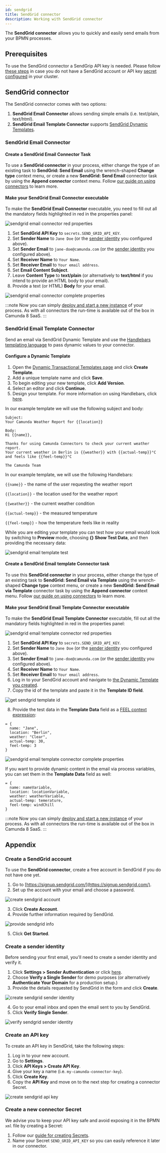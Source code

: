 ```yaml
---
id: sendgrid
title: SendGrid connector
description: Working with SendGrid connector
---
```


The **SendGrid connector** allows you to quickly and easily send emails from your BPMN processes.

## Prerequisites

To use the SendGrid connector a SendGrip API key is needed. Please follow [these steps](#appendix) in case you do not have a SendGrid account or API key [secret configured](#create-a-new-connector-secret) in your cluster.

## SendGrid connector

The SendGrid connector comes with two options:

1. **SendGrid Email Connector** allows sending simple emails (i.e. text/plain, text/html).
2. **SendGrid Email Template Connector** supports [SendGrid Dynamic Templates](https://sendgrid.com/solutions/email-api/dynamic-email-templates/).

### SendGrid Email Connector

#### Create a SendGrid Email Connector Task

To use a **SendGrid connector** in your process, either change the type of an existing task to **SendGrid: Send Email** using the wrench-shaped **Change type** context menu, or create a new **SendGrid: Send Email** connector task by using the **Append connector** context menu. Follow [our guide on using connectors](../use-connectors.md) to learn more.

#### Make your SendGrid Email Connector executable

To make the **SendGrid Email Connector** executable, you need to fill out all the mandatory fields highlighted in red in the properties panel:

![sendgrid email connector red properties](../img/connectors-sendgrid-email-red-properties.png)

1. Set **SendGrid API Key** to `secrets.SEND_GRID_API_KEY`.
2. Set **Sender Name** to `Jane Doe` (or the [sender identity](#create-a-sender-identity) you configured above).
3. Set **Sender Email** to `jane-doe@camunda.com` (or the [sender identity](#create-a-sender-identity) you configured above).
4. Set **Receiver Name** to `Your Name`.
5. Set **Receiver Email** to `Your email address`.
6. Set **Email Content Subject**.
7. Leave **Content Type** to **text/plain** (or alternatively to **text/html** if you intend to provide an HTML body to your email).
8. Provide a text (or HTML) **Body** for your email.

![sendgrid email connector complete properties](../img/connectors-sendgrid-email-complete-properties.png)

:::note
Now you can simply [deploy and start a new instance](../../save-and-deploy.md) of your process. As with all connectors the run-time is available out of the box in Camunda 8 SaaS.
:::

### SendGrid Email Template Connector

Send an email via SendGrid Dynamic Template and use the [Handlebars templating language](https://handlebarsjs.com/) to pass dynamic values to your connector.

#### Configure a Dynamic Template

1. Open the [Dynamic Transactional Templates page](https://sendgrid.com/dynamic_templates) and click **Create Template**.
2. Add a unique template name and click **Save**.
3. To begin editing your new template, click **Add Version**.
4. Select an editor and click **Continue**.
5. Design your template. For more information on using Handlebars, click [here](https://docs.sendgrid.com/for-developers/sending-email/using-handlebars).

In our example template we will use the following subject and body:

```text
Subject:
Your Camunda Weather Report for {{location}}
```

```text
Body:
Hi {{name}},

Thanks for using Camunda Connectors to check your current weather report.
Your current weather in Berlin is {{weather}} with {{actual-temp}}°C and feels like {{feel-temp}}°C

The Camunda Team
```

In our example template, we will use the following Handlebars:

`{{name}}` - the name of the user requesting the weather report

`{{location}}` - the location used for the weather report

`{{weather}}` - the current weather condition

`{{actual-temp}}` - the measured temperature

`{{feel-temp}}` - how the temperature feels like in reality

While you are editing your template you can test how your email would look by switching to **Preview** mode, choosing **{} Show Test Data**, and then providing the necessary data:

![sendgrid email template test](../img/connectors-sendgrid-email-template-test-data.png)

#### Create a SendGrid Email template Connector task

To use this **SendGrid connector** in your process, either change the type of an existing task to **SendGrid: Send Email via Template** using the wrench-shaped **Change type** context menu, or create a new **SendGrid: Send Email via Template** connector task by using the **Append connector** context menu. Follow [our guide on using connectors](../use-connectors.md) to learn more.

#### Make your SendGrid Email Template Connector executable

To make the **SendGrid Email Template Connector** executable, fill out all the mandatory fields highlighted in red in the properties panel:

![sendgrid email template connector red properties](../img/connectors-sendgrid-email-template-red-properties.png)

1. Set **SendGrid API Key** to `secrets.SEND_GRID_API_KEY`.
2. Set **Sender Name** to `Jane Doe` (or the [sender identity](#create-a-sender-identity) you configured above).
3. Set **Sender Email** to `jane-doe@camunda.com` (or the [sender identity](#create-a-sender-identity) you configured above).
4. Set **Receiver Name** to `Your Name`.
5. Set **Receiver Email** to `Your email address`.
6. Log in to your SendGrid account and navigate to [the Dynamic Template you created](#configure-a-dynamic-template).
7. Copy the id of the template and paste it in the **Template ID field**.

![get sendgrid template id](../img/connectors-sendgrid-email-template-id.png)

8. Provide the test data in the **Template Data** field as a [FEEL context expression](/components/modeler/feel/language-guide/feel-context-expressions.md):

```text
= {
  name: "Jane",
  location: "Berlin",
  weather: "Clear",
  actual-temp: 30,
  feel-temp: 3
}
```

![sendgrid email template connector complete properties](../img/connectors-sendgrid-email-template-complete-properties.png)

If you want to provide dynamic content in the email via process variables, you can set them in the **Template Data** field as well:

```text
= {
  name: nameVariable,
  location: locationVariable,
  weather: weatherVariable,
  actual-temp: temerature,
  feel-temp: windChill
}
```

:::note
Now you can simply [deploy and start a new instance](../../save-and-deploy.md) of your process. As with all connectors the run-time is available out of the box in Camunda 8 SaaS.
:::

## Appendix

### Create a SendGrid account

To use the **SendGrid connector**, create a free account in SendGrid if you do not have one yet.

1. Go to [https://signup.sendgrid.com/](https://signup.sendgrid.com/).
2. Set up the account with your email and choose a password.

![create sendgrid account](../img/connectors-sendgrid-create-account.png)

3. Click **Create Account**.
4. Provide further information required by SendGrid.

![provide sendgrid info](../img/connectors-sendgrid-create-account-info.png)

5. Click **Get Started**.

### Create a sender identity

Before sending your first email, you'll need to create a sender identity and verify it.

1. Click **Settings > Sender Authentication** or click [here](https://app.sendgrid.com/settings/sender_auth).
2. Choose **Verify a Single Sender** for demo purposes (or alternatively **Authenticate Your Domain** for a production setup.)
3. Provide the details requested by SendGrid in the form and click **Create**.

![create sendgrid sender identity](../img/connectors-sendgrid-create-single-sender.png)

4. Go to your email inbox and open the email sent to you by SendGrid.
5. Click **Verify Single Sender**.

![verify sendgrid sender identity](../img/connectors-sendgrid-verify-single-sender.png)

### Create an API key

To create an API key in SendGrid, take the following steps:

1. Log in to your new account.
2. Go to **Settings**.
3. Click **API Keys > Create API Key**.
4. Give your key a name (i.e. `my-camunda-connector-key`).
5. Click **Create Key**.
6. Copy the **API Key** and move on to the next step for creating a connector Secret.

![create sendgrid api key](../img/connectors-sendgrid-create-api-key.png)

### Create a new connector Secret

We advise you to keep your API key safe and avoid exposing it in the BPMN `xml` file by creating a Secret:

1. Follow our [guide for creating Secrets](../../../../console/manage-clusters/manage-secrets.md).
2. Name your Secret `SEND_GRID_API_KEY` so you can easily reference it later in our connector.
